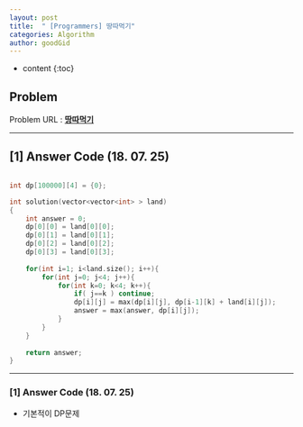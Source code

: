 ```yaml
---
layout: post
title:  " [Programmers] 땅따먹기"
categories: Algorithm
author: goodGid
---
```

* content
{:toc}


## Problem 
Problem URL : **[땅따먹기](https://programmers.co.kr/learn/courses/30/lessons/12913)**

---

## [1] Answer Code (18. 07. 25)

``` cpp

int dp[100000][4] = {0};

int solution(vector<vector<int> > land)
{
    int answer = 0;
    dp[0][0] = land[0][0];
    dp[0][1] = land[0][1];
    dp[0][2] = land[0][2];
    dp[0][3] = land[0][3];
    
    for(int i=1; i<land.size(); i++){
        for(int j=0; j<4; j++){
            for(int k=0; k<4; k++){
                if( j==k ) continue;
                dp[i][j] = max(dp[i][j], dp[i-1][k] + land[i][j]);
                answer = max(answer, dp[i][j]);
            }
        }
    }
    
    return answer;
}

```

---

### [1] Answer Code (18. 07. 25)

* 기본적이 DP문제